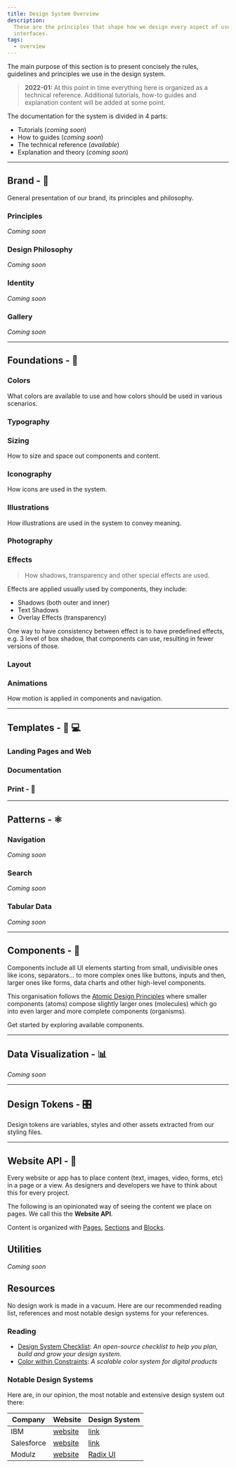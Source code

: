 ```yaml
---
title: Design System Overview
description:
  These are the principles that shape how we design every aspect of user
  interfaces.
tags:
  - overview
---
```


<DocHeader props={props}/>

The main purpose of this section is to present concisely the rules, guidelines
and principles we use in the design system.

> **2022-01:** At this point in time everything here is organized as a technical
> reference. Additional tutorials, how-to guides and explanation content will be
> added at some point.

The documentation for the system is divided in 4 parts:

- Tutorials (_coming soon_)
- How to guides (_coming soon_)
- The technical reference (_available_)
- Explanation and theory (_coming soon_)

---

## Brand - 💎

General presentation of our brand, its principles and philosophy.

### Principles

_Coming soon_

### Design Philosophy

_Coming soon_

### Identity

_Coming soon_

### Gallery

_Coming soon_

---

## Foundations - 📐

### Colors

What colors are available to use and how colors should be used in various
scenarios.

### Typography

### Sizing

How to size and space out components and content.

### Iconography

How icons are used in the system.

### Illustrations

How illustrations are used in the system to convey meaning.

### Photography

### Effects

> How shadows, transparency and other special effects are used.

Effects are applied usually used by components, they include:

- Shadows (both outer and inner)
- Text Shadows
- Overlay Effects (transparency)

One way to have consistency between effect is to have predefined effects, e.g. 3
level of box shadow, that components can use, resulting in fewer versions of
those.

### Layout

### Animations

How motion is applied in components and navigation.

---

## Templates - 📱 💻

### Landing Pages and Web

### Documentation

### Print - 📄

---

## Patterns - ⚛️

### Navigation

_Coming soon_

### Search

_Coming soon_

### Tabular Data

_Coming soon_

---

## Components - 🔶

Components include all UI elements starting from small, undivisible ones like
icons, separators... to more complex ones like buttons, inputs and then, larger
ones like forms, data charts and other high-level components.

This organisation follows the
[Atomic Design Principles](https://bradfrost.com/blog/post/atomic-web-design/)
where smaller components (atoms) compose slightly larger ones (molecules) which
go into even larger and more complete components (organisms).

Get started by exploring available components.

---

## Data Visualization - 📊

_Coming soon_

<!-- ### Gallery

### Colors

### Spacing

### Charts -->

---

## Design Tokens - 🎛️

Design tokens are variables, styles and other assets extracted from our styling
files.

---

## Website API - 🍱

Every website or app has to place content (text, images, video, forms, etc) in a
page or a view. As designers and developers we have to think about this for
every project.

The following is an opinionated way of seeing the content we place on pages. We
call this the **Website API**.

Content is organized with [Pages](/design-system/website-api/pages/),
[Sections](/design-system/website-api/sections/) and
[Blocks](/design-system/website-api/blocks/).

## Utilities

_Coming soon_

## Resources

No design work is made in a vacuum. Here are our recommended reading list,
references and most notable design systems for your references.

### Reading

- [Design System Checklist](https://www.designsystemchecklist.com/): _An
  open-source checklist to help you plan, build and grow your design system._
- [Color within Constraints](https://medium.com/tap-to-dismiss/color-within-constraints-d6f777a3b72d):&nbsp;_A
  scalable color system for digital products_

### Notable Design Systems

Here are, in our opinion, the most notable and extensive design system out
there:

| Company    | Website                                | Design System                                  |
| ---------- | -------------------------------------- | ---------------------------------------------- |
| IBM        | [website](https://www.ibm.com/)        | [link](https://www.carbondesignsystem.com/)    |
| Salesforce | [website](https://www.salesforce.com/) | [link](https://www.lightningdesignsystem.com/) |
| Modulz     | [website](https://www.modulz.app/)     | [Radix UI](https://radix-ui.com/)              |

<!-- TODO https://designsystem.digital.gov/
https://www.carbondesignsystem.com/
https://garden.zendesk.com/
https://blueprintjs.com/
https://atlaskit.atlassian.com/
https://baseweb.design/
https://developer.apple.com/design/human-interface-guidelines/
https://brand.uber.com/ca/en/
https://conception.canadapost-postescanada.ca/fr/mercure/accueil.page
https://www.microsoft.com/design/fluent/#/
https://ux.mailchimp.com/patterns/color
https://spectrum.adobe.com/ -->
